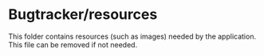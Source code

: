 # Bugtracker/resources

This folder contains resources (such as images) needed by the application. This file can
be removed if not needed.

